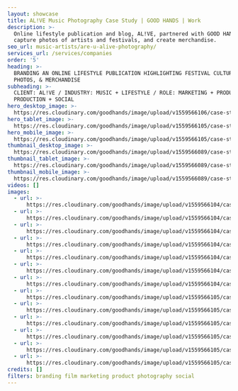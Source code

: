 ```yaml
---
layout: showcase
title: AL!VE Music Photography Case Study | GOOD HANDS | Work
description: >-
  Online lifestyle publication and blog, AL!VE, partnered with GOOD HANDS to
  capture photos of artists and festivals, and create merchandise.
seo_url: music-artists/are-u-alive-photography/
services_url: /services/companies
order: '5'
heading: >-
  BRANDING AN ONLINE LIFESTYLE PUBLICATION HIGHLIGHTING FESTIVAL CULTURE,
  PHOTOS, & MERCHANDISE
subheading: >-
  CLIENT: AL!VE / INDUSTRY: MUSIC + LIFESTYLE / ROLE: MARKETING + PRODUCT +
  PRODUCTION + SOCIAL
hero_desktop_image: >-
  https://res.cloudinary.com/goodhands/image/upload/v1559566106/case-studies/alive/case-study-are-u-alive-1280px_d2doly.jpg
hero_tablet_image: >-
  https://res.cloudinary.com/goodhands/image/upload/v1559566105/case-studies/alive/case-study-are-u-alive-768px_vspf3h.jpg
hero_mobile_image: >-
  https://res.cloudinary.com/goodhands/image/upload/v1559566105/case-studies/alive/case-study-are-u-alive-360px_sw6m4d.jpg
thumbnail_desktop_image: >-
  https://res.cloudinary.com/goodhands/image/upload/v1559566089/case-studies/alive/are-u-alive-thumbnail-1280px_pgxvji.jpg
thumbnail_tablet_image: >-
  https://res.cloudinary.com/goodhands/image/upload/v1559566089/case-studies/alive/are-u-alive-thumbnail-768px_aq8bm2.jpg
thumbnail_mobile_image: >-
  https://res.cloudinary.com/goodhands/image/upload/v1559566089/case-studies/alive/are-u-alive-thumbnail-360px_uvaseq.jpg
videos: []
images:
  - url: >-
      https://res.cloudinary.com/goodhands/image/upload/v1559566104/case-studies/alive/case-study-are-u-alive-01_fevyor.jpg
  - url: >-
      https://res.cloudinary.com/goodhands/image/upload/v1559566104/case-studies/alive/case-study-are-u-alive-02_rsyafo.jpg
  - url: >-
      https://res.cloudinary.com/goodhands/image/upload/v1559566104/case-studies/alive/case-study-are-u-alive-03_wtkloc.jpg
  - url: >-
      https://res.cloudinary.com/goodhands/image/upload/v1559566104/case-studies/alive/case-study-are-u-alive-04_wh5ook.jpg
  - url: >-
      https://res.cloudinary.com/goodhands/image/upload/v1559566104/case-studies/alive/case-study-are-u-alive-05_k1ujkh.jpg
  - url: >-
      https://res.cloudinary.com/goodhands/image/upload/v1559566104/case-studies/alive/case-study-are-u-alive-06_zf3yu9.jpg
  - url: >-
      https://res.cloudinary.com/goodhands/image/upload/v1559566104/case-studies/alive/case-study-are-u-alive-07_lxacod.jpg
  - url: >-
      https://res.cloudinary.com/goodhands/image/upload/v1559566105/case-studies/alive/case-study-are-u-alive-08_nwvncq.jpg
  - url: >-
      https://res.cloudinary.com/goodhands/image/upload/v1559566105/case-studies/alive/case-study-are-u-alive-09_iovmge.jpg
  - url: >-
      https://res.cloudinary.com/goodhands/image/upload/v1559566105/case-studies/alive/case-study-are-u-alive-10_wowwi9.jpg
  - url: >-
      https://res.cloudinary.com/goodhands/image/upload/v1559566105/case-studies/alive/case-study-are-u-alive-11_kd1bon.jpg
  - url: >-
      https://res.cloudinary.com/goodhands/image/upload/v1559566105/case-studies/alive/case-study-are-u-alive-12_utrnlt.jpg
  - url: >-
      https://res.cloudinary.com/goodhands/image/upload/v1559566105/case-studies/alive/case-study-are-u-alive-13_yn8n23.jpg
credits: []
filters: branding film marketing product photography social
---
```


